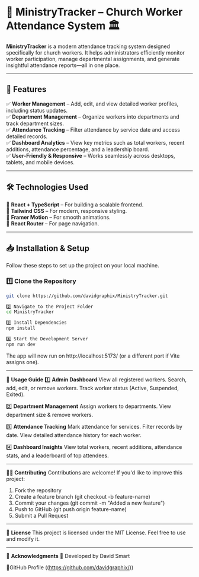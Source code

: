 # 📌 MinistryTracker – Church Worker Attendance System 🏛️

**MinistryTracker** is a modern attendance tracking system designed specifically for church workers. It helps administrators efficiently monitor worker participation, manage departmental assignments, and generate insightful attendance reports—all in one place.

---

## 🚀 **Features**

✅ **Worker Management** – Add, edit, and view detailed worker profiles, including status updates.  
✅ **Department Management** – Organize workers into departments and track department sizes.  
✅ **Attendance Tracking** – Filter attendance by service date and access detailed records.  
✅ **Dashboard Analytics** – View key metrics such as total workers, recent additions, attendance percentage, and a leadership board.  
✅ **User-Friendly & Responsive** – Works seamlessly across desktops, tablets, and mobile devices.

---

## 🛠 **Technologies Used**

🔹 **React + TypeScript** – For building a scalable frontend.  
🔹 **Tailwind CSS** – For modern, responsive styling.  
🔹 **Framer Motion** – For smooth animations.  
🔹 **React Router** – For page navigation.

---

## 📥 **Installation & Setup**

Follow these steps to set up the project on your local machine.

### 1️⃣ **Clone the Repository**

```bash
git clone https://github.com/davidgraphix/MinistryTracker.git

2️⃣ Navigate to the Project Folder
cd MinistryTracker

3️⃣ Install Dependencies
npm install

4️⃣ Start the Development Server
npm run dev
```

The app will now run on http://localhost:5173/ (or a different port if Vite assigns one).

---

🎯 **Usage Guide**
1️⃣ **Admin Dashboard**
View all registered workers.
Search, add, edit, or remove workers.
Track worker status (Active, Suspended, Exited).

2️⃣ **Department Management**
Assign workers to departments.
View department size & remove workers.

3️⃣ **Attendance Tracking**
Mark attendance for services.
Filter records by date.
View detailed attendance history for each worker.

4️⃣ **Dashboard Insights**
View total workers, recent additions, attendance stats, and a leaderboard of top attendees.

---

👨‍💻 **Contributing**
Contributions are welcome! If you'd like to improve this project:

1. Fork the repository
2. Create a feature branch (git checkout -b feature-name)
3. Commit your changes (git commit -m "Added a new feature")
4. Push to GitHub (git push origin feature-name)
5. Submit a Pull Request

---

📄 **License**
This project is licensed under the MIT License. Feel free to use and modify it.

---

🙌 **Acknowledgments**
🚀 Developed by David Smart

🔗GitHub Profile ((https://github.com/davidgraphix/))
